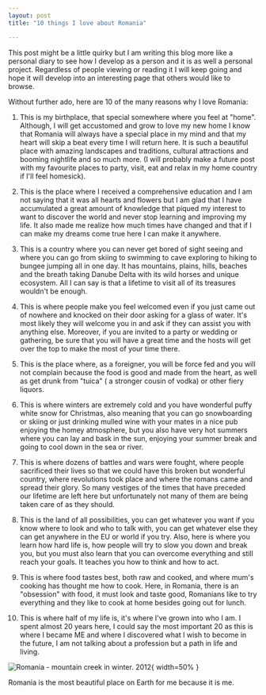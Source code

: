 ```yaml
---
layout: post
title: "10 things I love about Romania"

---
```


This post might be a little quirky but I am writing this blog more like a personal diary to see how I develop as a person and it is as well a personal project. Regardless of people viewing or reading it I will keep going and hope it will develop into an interesting page that others would like to browse.

Without further ado, here are 10 of the many reasons why I love Romania:

1. This is my birthplace, that special somewhere where you feel at "home". Although, I will get accustomed and grow to love my new home I know that Romania will always have a special place in my mind and that my heart will skip a beat every time I will return here. It is such a beautiful place with amazing landscapes and traditions, cultural attractions and booming nightlife and so much more. (I will probably make a future post with my favourite places to party, visit, eat and relax in my home country if I'll feel homesick).

2. This is the place where I received a comprehensive education and I am not saying that it was all hearts and flowers but I am glad that I have accumulated a great amount of knowledge that piqued my interest to want to discover the world and never stop learning and improving my life. It also made me realize how much times have changed and that if I can make my dreams come true here I can make it anywhere.

3. This is a country where you can never get bored of sight seeing and where you can go from skiing to swimming to cave exploring to hiking to bungee jumping all in one day. It has mountains, plains, hills, beaches and the breath taking Danube Delta with its wild horses and unique ecosystem. All I can say is that a lifetime to visit all of its treasures wouldn't be enough.

4. This is where people make you feel welcomed even if you just came out of nowhere and knocked on their door asking for a glass of water. It's most likely they will welcome you in and ask if they can assist you with anything else. Moreover, if you are invited to a party or wedding or gathering, be sure that you will have a great time and the hosts will get over the top to make the most of your time there.

5. This is the place where, as a foreigner, you will be force fed and you will not complain because the food is good and made from the heart, as well as get drunk from "tuica" ( a stronger cousin of vodka) or other fiery liquors.

6. This is where winters are extremely cold and you have wonderful puffy white snow for Christmas, also meaning that you can go snowboarding or skiing or just drinking mulled wine with your mates in a nice pub enjoying the homey atmosphere, but you also have very hot summers where you can lay and bask in the sun, enjoying your summer break and going to cool down in the sea or river.

7. This is where dozens of battles and wars were fought, where people sacrificed their lives so that we could have this broken but wonderful country, where revolutions took place and where the romans came and spread their glory. So many vestiges of the times that have preceded our lifetime are left here but unfortunately not many of them are being taken care of as they should.

8. This is the land of all possibilities, you can get whatever you want if you know where to look and who to talk with, you can get whatever else they can get anywhere in the EU or world if you try. Also, here is where you learn how hard life is, how people will try to slow you down and break you, but you must also learn that you can overcome everything and still reach your goals. It teaches you how to think and how to act.

9.  This is where food tastes best, both raw and cooked, and where mum's cooking has thought me how to cook. Here, in Romania, there is an "obsession" with food, it must look and taste good, Romanians like to try everything and they like to cook at home besides going out for lunch. 

10. This is where half of my life is, it's where I've grown into who I am. I spent almost 20 years here, I could say the most important 20 as this is where I became ME and where I discovered what I wish to become in the future, I am not talking about a profession but a path in life and living.

![Romania - mountain creek in winter. 2012](https://4.bp.blogspot.com/-7ysw7K0UEZU/UBA9rudn0vI/AAAAAAAAAK0/4w3WoncpD6o/s1600/DSC_0180.jpg){ width=50% }

Romania is the most beautiful place on Earth for me because it is me.
